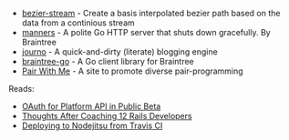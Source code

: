 - [bezier-stream](https://github.com/Wayla/bezier-stream) - Create a basis interpolated bezier path based on the data from a continious stream
- [manners](https://github.com/braintree/manners) - A polite Go HTTP server that shuts down gracefully. By Braintree
- [journo](https://github.com/jashkenas/journo) - A quick-and-dirty (literate) blogging engine&nbsp;
- [braintree-go](https://github.com/lionelbarrow/braintree-go) - A Go client library for Braintree
- [Pair With Me](http://www.pairprogramwith.me/) - A site to promote diverse pair-programming

Reads:

- [OAuth for Platform API in Public Beta](https://blog.heroku.com/archives/2013/7/22/oauth-for-platform-api-in-public-beta)
- [Thoughts After Coaching 12 Rails Developers](http://codeulate.com/2013/07/thoughts-after-coaching-12-rails-developers/)
- [Deploying to Nodejitsu from Travis CI](http://blog.nodejitsu.com/deploying-to-nodejitsu-from-travis-ci)